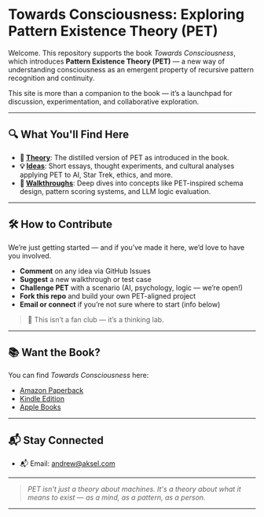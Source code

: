 # Towards Consciousness: Exploring Pattern Existence Theory (PET)

Welcome. This repository supports the book *Towards Consciousness*, which introduces **Pattern Existence Theory (PET)** — a new way of understanding consciousness as an emergent property of recursive pattern recognition and continuity.

This site is more than a companion to the book — it’s a launchpad for discussion, experimentation, and collaborative exploration.

---

## 🔍 What You'll Find Here

- **📘 [Theory](./theory.md)**: The distilled version of PET as introduced in the book.
- **💡 [Ideas](./ideas/index.md)**: Short essays, thought experiments, and cultural analyses applying PET to AI, Star Trek, ethics, and more.
- **🧠 [Walkthroughs](./walkthroughs/index.md)**: Deep dives into concepts like PET-inspired schema design, pattern scoring systems, and LLM logic evaluation.

---

## 🛠️ How to Contribute

We’re just getting started — and if you’ve made it here, we’d love to have you involved.

- **Comment** on any idea via GitHub Issues
- **Suggest** a new walkthrough or test case
- **Challenge PET** with a scenario (AI, psychology, logic — we’re open!)
- **Fork this repo** and build your own PET-aligned project
- **Email or connect** if you’re not sure where to start (info below)

> 🧠 This isn’t a fan club — it’s a thinking lab.

---

## 📚 Want the Book?

You can find *Towards Consciousness* here:

- [Amazon Paperback](https://your-paperback-link.com)
- [Kindle Edition](https://your-kindle-link.com)
- [Apple Books](https://your-apple-books-link.com)

---

## 📬 Stay Connected

- 📬 Email: [andrew@aksel.com](mailto:andrew@aksel.com)

---

> *PET isn't just a theory about machines. It's a theory about what it means to exist — as a mind, as a pattern, as a person.*

---
